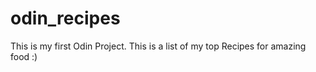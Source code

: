 # odin_recipes

This is my first Odin Project. This is a list of my top Recipes for amazing food :)
